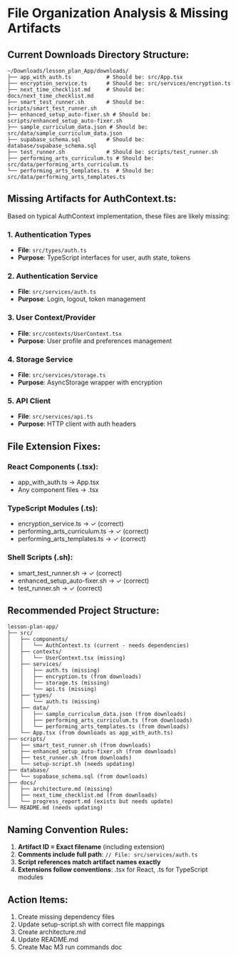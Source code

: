 # File Organization Analysis & Missing Artifacts

## Current Downloads Directory Structure:
```
~/Downloads/lesson_plan_App/downloads/
├── app_with_auth.ts           # Should be: src/App.tsx
├── encryption_service.ts      # Should be: src/services/encryption.ts
├── next_time_checklist.md     # Should be: docs/next_time_checklist.md
├── smart_test_runner.sh       # Should be: scripts/smart_test_runner.sh
├── enhanced_setup_auto-fixer.sh # Should be: scripts/enhanced_setup_auto-fixer.sh
├── sample_curriculum_data.json # Should be: src/data/sample_curriculum_data.json
├── supabase_schema.sql        # Should be: database/supabase_schema.sql
├── test_runner.sh             # Should be: scripts/test_runner.sh
├── performing_arts_curriculum.ts # Should be: src/data/performing_arts_curriculum.ts
└── performing_arts_templates.ts  # Should be: src/data/performing_arts_templates.ts
```

## Missing Artifacts for AuthContext.ts:

Based on typical AuthContext implementation, these files are likely missing:

### 1. Authentication Types
- **File**: `src/types/auth.ts`
- **Purpose**: TypeScript interfaces for user, auth state, tokens

### 2. Authentication Service
- **File**: `src/services/auth.ts`
- **Purpose**: Login, logout, token management

### 3. User Context/Provider
- **File**: `src/contexts/UserContext.tsx`
- **Purpose**: User profile and preferences management

### 4. Storage Service
- **File**: `src/services/storage.ts`
- **Purpose**: AsyncStorage wrapper with encryption

### 5. API Client
- **File**: `src/services/api.ts`
- **Purpose**: HTTP client with auth headers

## File Extension Fixes:

### React Components (.tsx):
- app_with_auth.ts → App.tsx
- Any component files → .tsx

### TypeScript Modules (.ts):
- encryption_service.ts → ✓ (correct)
- performing_arts_curriculum.ts → ✓ (correct)
- performing_arts_templates.ts → ✓ (correct)

### Shell Scripts (.sh):
- smart_test_runner.sh → ✓ (correct)
- enhanced_setup_auto-fixer.sh → ✓ (correct)
- test_runner.sh → ✓ (correct)

## Recommended Project Structure:
```
lesson-plan-app/
├── src/
│   ├── components/
│   │   └── AuthContext.ts (current - needs dependencies)
│   ├── contexts/
│   │   └── UserContext.tsx (missing)
│   ├── services/
│   │   ├── auth.ts (missing)
│   │   ├── encryption.ts (from downloads)
│   │   ├── storage.ts (missing)
│   │   └── api.ts (missing)
│   ├── types/
│   │   └── auth.ts (missing)
│   ├── data/
│   │   ├── sample_curriculum_data.json (from downloads)
│   │   ├── performing_arts_curriculum.ts (from downloads)
│   │   └── performing_arts_templates.ts (from downloads)
│   └── App.tsx (from downloads as app_with_auth.ts)
├── scripts/
│   ├── smart_test_runner.sh (from downloads)
│   ├── enhanced_setup_auto-fixer.sh (from downloads)
│   ├── test_runner.sh (from downloads)
│   └── setup-script.sh (needs updating)
├── database/
│   └── supabase_schema.sql (from downloads)
├── docs/
│   ├── architecture.md (missing)
│   ├── next_time_checklist.md (from downloads)
│   └── progress_report.md (exists but needs update)
└── README.md (needs updating)
```

## Naming Convention Rules:
1. **Artifact ID = Exact filename** (including extension)
2. **Comments include full path**: `// File: src/services/auth.ts`
3. **Script references match artifact names exactly**
4. **Extensions follow conventions**: .tsx for React, .ts for TypeScript modules

## Action Items:
1. Create missing dependency files
2. Update setup-script.sh with correct file mappings
3. Create architecture.md
4. Update README.md
5. Create Mac M3 run commands doc
